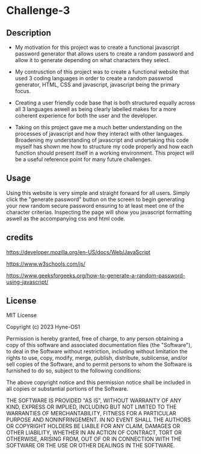 # Challenge-3



## Description

* My motivation for this project was to create a functional javascript password generator that allows users to create a random password and allow it to generate depending on what characters they select.

* My contrusction of this project was to create a functional website that used 3 coding languages in order to create a random passwrod generator, HTML, CSS and javascript, javascript being the primary focus.

* Creating a user friendly code base that is both structured equally across all 3 languages aswell as being clearly labelled makes for a more coherent experience for both the user and the developer.

* Taking on this project gave me a much better understanding on the processes of javascript and how they interact with other languages. Broadening my understanding of javascript and undertaking this code myself has shown me how to structure my code properly and how each function should present itself in a working environment. This project will be a useful reference point for many future challenges.

## Usage

Using this website is very simple and straight forward for all users. Simply click the "generate password" button on the screen to begin generating your new random secure password ensuring to at least meet one of the character criterias. Inspecting the page will show you javascript formatting aswell as the accompanying css and html code.

## credits

https://developer.mozilla.org/en-US/docs/Web/JavaScript

https://www.w3schools.com/js/

https://www.geeksforgeeks.org/how-to-generate-a-random-password-using-javascript/

## License

MIT License

Copyright (c) 2023 Hyne-OS1

Permission is hereby granted, free of charge, to any person obtaining a copy
of this software and associated documentation files (the "Software"), to deal
in the Software without restriction, including without limitation the rights
to use, copy, modify, merge, publish, distribute, sublicense, and/or sell
copies of the Software, and to permit persons to whom the Software is
furnished to do so, subject to the following conditions:

The above copyright notice and this permission notice shall be included in all
copies or substantial portions of the Software.

THE SOFTWARE IS PROVIDED "AS IS", WITHOUT WARRANTY OF ANY KIND, EXPRESS OR
IMPLIED, INCLUDING BUT NOT LIMITED TO THE WARRANTIES OF MERCHANTABILITY,
FITNESS FOR A PARTICULAR PURPOSE AND NONINFRINGEMENT. IN NO EVENT SHALL THE
AUTHORS OR COPYRIGHT HOLDERS BE LIABLE FOR ANY CLAIM, DAMAGES OR OTHER
LIABILITY, WHETHER IN AN ACTION OF CONTRACT, TORT OR OTHERWISE, ARISING FROM,
OUT OF OR IN CONNECTION WITH THE SOFTWARE OR THE USE OR OTHER DEALINGS IN THE
SOFTWARE.